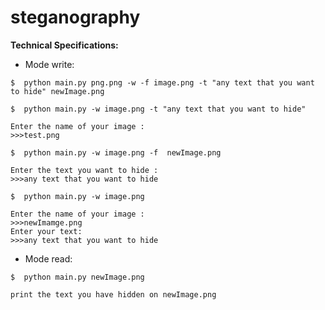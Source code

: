 # steganography
 **Technical Specifications:**
 
 - Mode write:
  

```console 
$  python main.py png.png -w -f image.png -t "any text that you want to hide" newImage.png
```

```console
$  python main.py -w image.png -t "any text that you want to hide"                        
``` 
  
    Enter the name of your image :
    >>>test.png

```console
$  python main.py -w image.png -f  newImage.png                     
``` 
  
    Enter the text you want to hide : 
    >>>any text that you want to hide


```console
$  python main.py -w image.png                             
``` 
  
    Enter the name of your image :
    >>>newImamge.png
    Enter your text:
    >>>any text that you want to hide


- Mode read:

```console 
$  python main.py newImage.png
```
    print the text you have hidden on newImage.png
